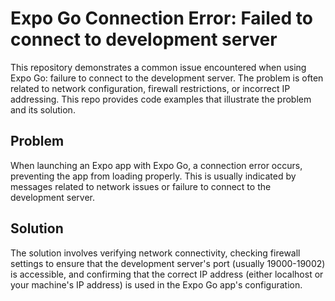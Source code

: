 # Expo Go Connection Error: Failed to connect to development server

This repository demonstrates a common issue encountered when using Expo Go: failure to connect to the development server. The problem is often related to network configuration, firewall restrictions, or incorrect IP addressing. This repo provides code examples that illustrate the problem and its solution.

## Problem

When launching an Expo app with Expo Go, a connection error occurs, preventing the app from loading properly. This is usually indicated by messages related to network issues or failure to connect to the development server.

## Solution

The solution involves verifying network connectivity, checking firewall settings to ensure that the development server's port (usually 19000-19002) is accessible, and confirming that the correct IP address (either localhost or your machine's IP address) is used in the Expo Go app's configuration.